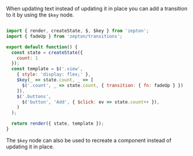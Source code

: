 When updating text instead of updating it in place you can add a transition to it by using the
`$key` node.

```javascript

import { render, createState, $, $key } from 'zepton';
import { fadeUp } from 'zepton/transitions';

export default function() {
  const state = createState({
    count: 1
  });
  const template = $('.view',
    { style: 'display: flex;' },
    $key(_ => state.count, _ => [
      $('.count', _ => state.count, { transition: { fn: fadeUp } })
    ]),
    $('.buttons',
      $('button', 'Add', { $click: ev => state.count++ }),
    )
  );

  return render({ state, template });
}
```

The `$key` node can also be used to recreate a component instead of updating it in place.
